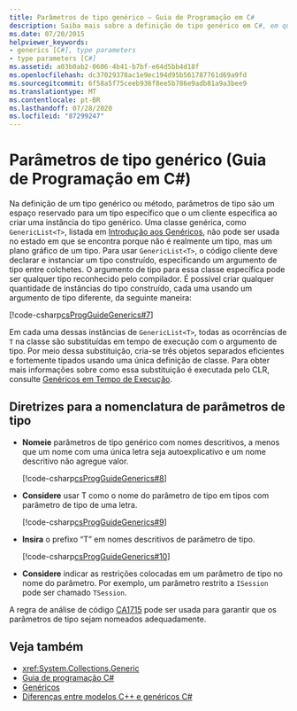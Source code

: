 ```yaml
---
title: Parâmetros de tipo genérico – Guia de Programação em C#
description: Saiba mais sobre a definição de tipo genérico em C#, em que um parâmetro de tipo é um espaço reservado para um tipo que um cliente especifica para uma instância do tipo genérico.
ms.date: 07/20/2015
helpviewer_keywords:
- generics [C#], type parameters
- type parameters [C#]
ms.assetid: a03b0ab2-0606-4b41-b7bf-e64d5bb4d18f
ms.openlocfilehash: dc37029378ac1e9ec194d95b561787761d69a9fd
ms.sourcegitcommit: 6f58a5f75ceeb936f8ee5b786e9adb81a9a3bee9
ms.translationtype: MT
ms.contentlocale: pt-BR
ms.lasthandoff: 07/28/2020
ms.locfileid: "87299247"
---
```

# <a name="generic-type-parameters-c-programming-guide"></a>Parâmetros de tipo genérico (Guia de Programação em C#)

Na definição de um tipo genérico ou método, parâmetros de tipo são um espaço reservado para um tipo específico que o um cliente especifica ao criar uma instância do tipo genérico. Uma classe genérica, como `GenericList<T>`, listada em [Introdução aos Genéricos](./index.md), não pode ser usada no estado em que se encontra porque não é realmente um tipo, mas um plano gráfico de um tipo. Para usar `GenericList<T>`, o código cliente deve declarar e instanciar um tipo construído, especificando um argumento de tipo entre colchetes. O argumento de tipo para essa classe específica pode ser qualquer tipo reconhecido pelo compilador. É possível criar qualquer quantidade de instâncias do tipo construído, cada uma usando um argumento de tipo diferente, da seguinte maneira:  
  
[!code-csharp[csProgGuideGenerics#7](~/samples/snippets/csharp/VS_Snippets_VBCSharp/csProgGuideGenerics/CS/Generics.cs#7)]  
  
Em cada uma dessas instâncias de `GenericList<T>`, todas as ocorrências de `T` na classe são substituídas em tempo de execução com o argumento de tipo. Por meio dessa substituição, cria-se três objetos separados eficientes e fortemente tipados usando uma única definição de classe. Para obter mais informações sobre como essa substituição é executada pelo CLR, consulte [Genéricos em Tempo de Execução](./generics-in-the-run-time.md).  
  
## <a name="type-parameter-naming-guidelines"></a>Diretrizes para a nomenclatura de parâmetros de tipo  
  
- **Nomeie** parâmetros de tipo genérico com nomes descritivos, a menos que um nome com uma única letra seja autoexplicativo e um nome descritivo não agregue valor.  
  
   [!code-csharp[csProgGuideGenerics#8](~/samples/snippets/csharp/VS_Snippets_VBCSharp/csProgGuideGenerics/CS/Generics.cs#8)]  
  
- **Considere** usar T como o nome do parâmetro de tipo em tipos com parâmetro de tipo de uma letra.  
  
   [!code-csharp[csProgGuideGenerics#9](~/samples/snippets/csharp/VS_Snippets_VBCSharp/csProgGuideGenerics/CS/Generics.cs#9)]  
  
- **Insira** o prefixo “T” em nomes descritivos de parâmetro de tipo.  
  
   [!code-csharp[csProgGuideGenerics#10](~/samples/snippets/csharp/VS_Snippets_VBCSharp/csProgGuideGenerics/CS/Generics.cs#10)]  
  
- **Considere** indicar as restrições colocadas em um parâmetro de tipo no nome do parâmetro. Por exemplo, um parâmetro restrito a `ISession` pode ser chamado `TSession`.

A regra de análise de código [CA1715](/visualstudio/code-quality/ca1715) pode ser usada para garantir que os parâmetros de tipo sejam nomeados adequadamente.
  
## <a name="see-also"></a>Veja também

- <xref:System.Collections.Generic>
- [Guia de programação C#](../index.md)
- [Genéricos](./index.md)
- [Diferenças entre modelos C++ e genéricos C#](./differences-between-cpp-templates-and-csharp-generics.md)
